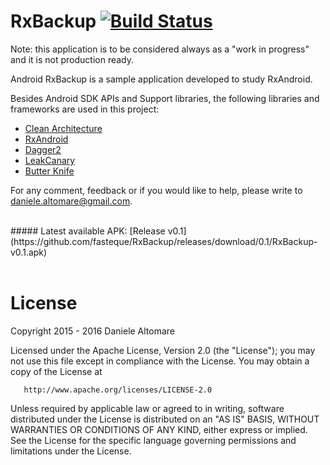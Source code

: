 RxBackup [![Build Status](https://travis-ci.org/fasteque/RxBackup.svg?branch=master)](https://travis-ci.org/fasteque/RxBackup)
================

Note: this application is to be considered always as a "work in progress" and it is not production ready.

Android RxBackup is a sample application developed to study RxAndroid.

Besides Android SDK APIs and Support libraries, the following libraries and frameworks are used in this project:

- [Clean Architecture](https://github.com/android10/Android-CleanArchitecture)
- [RxAndroid](https://github.com/ReactiveX/RxAndroid)
- [Dagger2](https://github.com/google/dagger)
- [LeakCanary](https://github.com/square/leakcanary)
- [Butter Knife](https://github.com/JakeWharton/butterknife) 

For any comment, feedback or if you would like to help, please write to daniele.altomare@gmail.com.

<br>
##### Latest available APK:
[Release v0.1](https://github.com/fasteque/RxBackup/releases/download/0.1/RxBackup-v0.1.apk)
<br><br>

License
================

Copyright 2015 - 2016 Daniele Altomare

   Licensed under the Apache License, Version 2.0 (the "License");
   you may not use this file except in compliance with the License.
   You may obtain a copy of the License at

       http://www.apache.org/licenses/LICENSE-2.0

   Unless required by applicable law or agreed to in writing, software
   distributed under the License is distributed on an "AS IS" BASIS,
   WITHOUT WARRANTIES OR CONDITIONS OF ANY KIND, either express or implied.
   See the License for the specific language governing permissions and
   limitations under the License.
